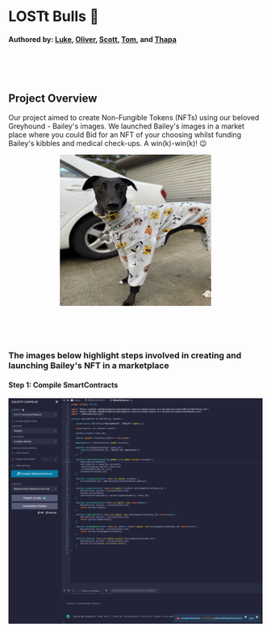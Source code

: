 # LOSTt Bulls :ox:
#### Authored by: [Luke](https://github.com/lukekonsta7), [Oliver](https://github.com/OliverGeddes), [Scott](https://github.com/Bomegolf), [Tom](https://github.com/kez4twez), and [Thapa](https://github.com/TribThapa)

<p>&nbsp;</p>
<p>&nbsp;</p>

## Project Overview
Our project aimed to create Non-Fungible Tokens (NFTs) using our beloved Greyhound - Bailey's images. We launched Bailey's images in a market place where you could Bid for an NFT of your choosing whilst funding Bailey's kibbles and medical check-ups. A win(k)-win(k)! :wink:
 
<p align="center">
    	<img src="/bailey/BaileyPose.jpg" width="300" height="300">
</p>

<p>&nbsp;</p>
<p>&nbsp;</p>

### The images below highlight steps involved in creating and launching Bailey's NFT in a marketplace

#### Step 1: Compile SmartContracts

![Compile SmartContract](images/1_compilesmartcontract.JPG)